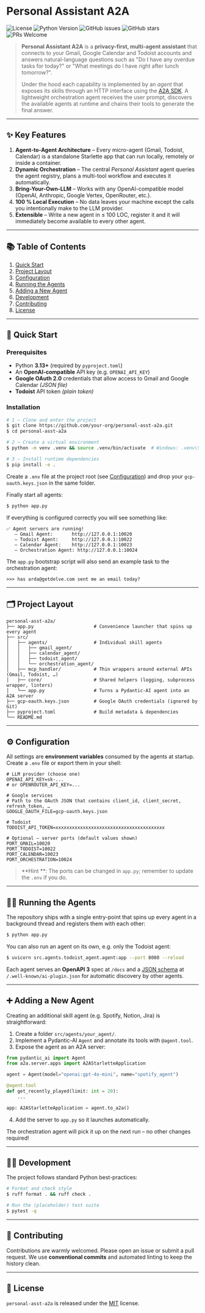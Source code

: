 # Personal Assistant A2A

![License](https://img.shields.io/badge/license-MIT-blue.svg)
![Python Version](https://img.shields.io/badge/python-3.12%2B-blue)
![GitHub issues](https://img.shields.io/github/issues/connorbell133/personal-asst-a2a)
![GitHub stars](https://img.shields.io/github/stars/connorbell133/personal-asst-a2a)
![PRs Welcome](https://img.shields.io/badge/PRs-welcome-brightgreen.svg)

> **Personal Assistant A2A** is a **privacy-first, multi-agent assistant** that connects to your Gmail, Google Calendar and Todoist accounts and answers natural-language questions such as "Do I have any overdue tasks for today?" or "What meetings do I have right after lunch tomorrow?".
>
> Under the hood each capability is implemented by an *agent* that exposes its skills through an HTTP interface using the [A2A SDK](https://github.com/pydantic/agent2agent). A lightweight orchestration agent receives the user prompt, discovers the available agents at runtime and chains their tools to generate the final answer.

---

## ✨ Key Features

1. **Agent-to-Agent Architecture** – Every micro-agent (Gmail, Todoist, Calendar) is a standalone Starlette app that can run locally, remotely or inside a container.
2. **Dynamic Orchestration** – The central *Personal Assistant* agent queries the agent registry, plans a multi-tool workflow and executes it automatically.
3. **Bring-Your-Own-LLM** – Works with any OpenAI-compatible model (OpenAI, Anthropic, Google Vertex, OpenRouter, etc.).
4. **100 % Local Execution** – No data leaves your machine except the calls you intentionally make to the LLM provider.
5. **Extensible** – Write a new agent in ≤ 100 LOC, register it and it will immediately become available to every other agent.

---

## 📚 Table of Contents

1. [Quick Start](#quick-start)
2. [Project Layout](#project-layout)
3. [Configuration](#configuration)
4. [Running the Agents](#running-the-agents)
5. [Adding a New Agent](#adding-a-new-agent)
6. [Development](#development)
7. [Contributing](#contributing)
8. [License](#license)

---

## 🚀 Quick Start

### Prerequisites

* Python **3.13+** (required by `pyproject.toml`)
* An **OpenAI-compatible** API key (e.g. `OPENAI_API_KEY`)
* **Google OAuth 2.0** credentials that allow access to Gmail and Google Calendar *(JSON file)*
* **Todoist** API token *(plain token)*

### Installation

```bash
# 1 – Clone and enter the project
$ git clone https://github.com/your-org/personal-asst-a2a.git
$ cd personal-asst-a2a

# 2 – Create a virtual environment
$ python -m venv .venv && source .venv/bin/activate  # Windows: .venv\Scripts\activate

# 3 – Install runtime dependencies
$ pip install -e .
```

Create a `.env` file at the project root (see [Configuration](#configuration)) and drop your `gcp-oauth.keys.json` in the same folder.

Finally start all agents:

```bash
$ python app.py
```

If everything is configured correctly you will see something like:

```
✅ Agent servers are running!
   – Gmail Agent:       http://127.0.0.1:10020
   – Todoist Agent:     http://127.0.0.1:10022
   – Calendar Agent:    http://127.0.0.1:10023
   – Orchestration Agent: http://127.0.0.1:10024
```

The `app.py` bootstrap script will also send an example task to the orchestration agent:

```
>>> has arda@getdelve.com sent me an email today?
```

---

## 🗂️ Project Layout

```text
personal-asst-a2a/
├── app.py                      # Convenience launcher that spins up every agent
├── src/
│   ├── agents/                 # Individual skill agents
│   │   ├── gmail_agent/
│   │   ├── calendar_agent/
│   │   ├── todoist_agent/
│   │   └── orchestration_agent/
│   ├── mcp_handler/            # Thin wrappers around external APIs (Gmail, Todoist, …)
│   ├── core/                   # Shared helpers (logging, subprocess wrapper, linters)
│   └── app.py                  # Turns a Pydantic-AI agent into an A2A server
├── gcp-oauth.keys.json         # Google OAuth credentials (ignored by Git)
├── pyproject.toml              # Build metadata & dependencies
└── README.md
```

---

## ⚙️ Configuration

All settings are **environment variables** consumed by the agents at startup. Create a `.env` file or export them in your shell:

```dotenv
# LLM provider (choose one)
OPENAI_API_KEY=sk-...
# or OPENROUTER_API_KEY=...

# Google services
# Path to the OAuth JSON that contains client_id, client_secret, refresh_token, …
GOOGLE_OAUTH_FILE=gcp-oauth.keys.json

# Todoist
TODOIST_API_TOKEN=xxxxxxxxxxxxxxxxxxxxxxxxxxxxxxxxxxxxxxxx

# Optional – server ports (default values shown)
PORT_GMAIL=10020
PORT_TODOIST=10022
PORT_CALENDAR=10023
PORT_ORCHESTRATION=10024
```

> **Hint **: The ports can be changed in `app.py`; remember to update the `.env` if you do.

---

## 🏃‍♂️ Running the Agents

The repository ships with a single entry-point that spins up every agent in a background thread and registers them with each other:

```bash
$ python app.py
```

You can also run an agent on its own, e.g. only the Todoist agent:

```bash
$ uvicorn src.agents.todoist_agent.agent:app --port 8080 --reload
```

Each agent serves an **OpenAPI 3** spec at `/docs` and a [JSON schema](https://github.com/pydantic/agent2agent#schema-discovery) at `/.well-known/ai-plugin.json` for automatic discovery by other agents.

---

## ➕ Adding a New Agent

Creating an additional skill agent (e.g. Spotify, Notion, Jira) is straightforward:

1. Create a folder `src/agents/your_agent/`.
2. Implement a Pydantic-AI `Agent` and annotate its tools with `@agent.tool`.
3. Expose the agent as an A2A server:

```python
from pydantic_ai import Agent
from a2a.server.apps import A2AStarletteApplication

agent = Agent(model="openai:gpt-4o-mini", name="spotify_agent")

@agent.tool
def get_recently_played(limit: int = 20):
    ...

app: A2AStarletteApplication = agent.to_a2a()
```

4. Add the server to `app.py` so it launches automatically.

The orchestration agent will pick it up on the next run – no other changes required!

---

## 🧑‍💻 Development

The project follows standard Python best-practices:

```bash
# Format and check style
$ ruff format . && ruff check .

# Run the (placeholder) test suite
$ pytest -q
```

---

## 🤝 Contributing

Contributions are warmly welcomed. Please open an issue or submit a pull request. We use **conventional commits** and automated linting to keep the history clean.

---

## 📄 License

`personal-asst-a2a` is released under the [MIT](LICENSE) license.
